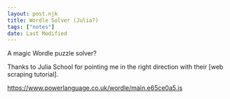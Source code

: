 ```yaml
---
layout: post.njk
title: Wordle Solver (Julia?)
tags: ["notes"]
date: Last Modified
---
```

A magic Wordle puzzle solver?

Thanks to Julia School for pointing me in the right direction with their [web scraping tutorial].

https://www.powerlanguage.co.uk/wordle/main.e65ce0a5.js